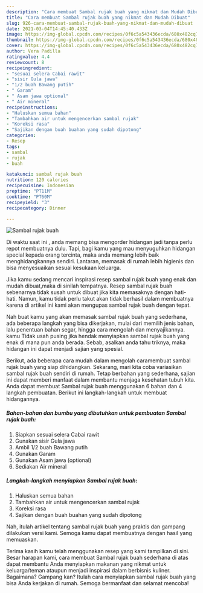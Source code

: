 ```yaml
---
description: "Cara membuat Sambal rujak buah yang nikmat dan Mudah Dibuat"
title: "Cara membuat Sambal rujak buah yang nikmat dan Mudah Dibuat"
slug: 926-cara-membuat-sambal-rujak-buah-yang-nikmat-dan-mudah-dibuat
date: 2021-03-04T14:45:40.433Z
image: https://img-global.cpcdn.com/recipes/0f6c5a543436ecda/680x482cq70/sambal-rujak-buah-foto-resep-utama.jpg
thumbnail: https://img-global.cpcdn.com/recipes/0f6c5a543436ecda/680x482cq70/sambal-rujak-buah-foto-resep-utama.jpg
cover: https://img-global.cpcdn.com/recipes/0f6c5a543436ecda/680x482cq70/sambal-rujak-buah-foto-resep-utama.jpg
author: Vera Padilla
ratingvalue: 4.4
reviewcount: 8
recipeingredient:
- "sesuai selera Cabai rawit"
- "sisir Gula jawa"
- "1/2 buah Bawang putih"
- " Garam"
- " Asam jawa optional"
- " Air mineral"
recipeinstructions:
- "Haluskan semua bahan"
- "Tambahkan air untuk mengencerkan sambal rujak"
- "Koreksi rasa"
- "Sajikan dengan buah buahan yang sudah dipotong"
categories:
- Resep
tags:
- sambal
- rujak
- buah

katakunci: sambal rujak buah 
nutrition: 120 calories
recipecuisine: Indonesian
preptime: "PT11M"
cooktime: "PT60M"
recipeyield: "3"
recipecategory: Dinner

---
```



![Sambal rujak buah](https://img-global.cpcdn.com/recipes/0f6c5a543436ecda/680x482cq70/sambal-rujak-buah-foto-resep-utama.jpg)

Di waktu  saat ini , anda memang bisa mengorder hidangan jadi tanpa perlu repot membuatnya dulu. Tapi, bagi kamu yang mau menyuguhkan hidangan special kepada orang tercinta, maka anda memang lebih baik menghidangkannya sendiri. Lantaran, memasak di rumah lebih higienis dan bisa menyesuaikan sesuai kesukaan keluarga.

Jika kamu sedang mencari inspirasi resep sambal rujak buah yang enak dan mudah dibuat,maka di sinilah tempatnya. Resep sambal rujak buah  sebenarnya tidak susah untuk dibuat jika kita memasaknya dengan hati-hati. Namun, kamu tidak perlu takut akan tidak berhasil dalam membuatnya 
karena di artikel ini kami akan mengupas sambal rujak buah dengan tepat.  



Nah buat kamu yang akan memasak sambal rujak buah yang sederhana, ada beberapa langkah yang bisa dikerjakan, mulai dari memilih jenis bahan, lalu penentuan bahan segar, hingga cara mengolah dan menyajikannya. kamu Tidak usah pusing jika hendak menyiapkan sambal rujak buah yang enak di mana pun anda berada. Sebab, asalkan anda  tahu triknya, maka hidangan ini dapat menjadi sajian yang spesial.

Berikut, ada beberapa cara mudah dalam mengolah caramembuat sambal rujak buah yang siap dihidangkan. Sekarang, mari kita coba variasikan sambal rujak buah sendiri di rumah. Tetap berbahan yang sederhana, sajian ini dapat memberi manfaat dalam membantu menjaga kesehatan tubuh kita. Anda dapat membuat Sambal rujak buah menggunakan 6 bahan dan 4 langkah pembuatan. Berikut ini langkah-langkah untuk membuat hidangannya.

<!--inarticleads1-->

##### Bahan-bahan dan bumbu yang dibutuhkan untuk pembuatan Sambal rujak buah:

1. Siapkan sesuai selera Cabai rawit
1. Gunakan sisir Gula jawa
1. Ambil 1/2 buah Bawang putih
1. Gunakan  Garam
1. Gunakan  Asam jawa (optional)
1. Sediakan  Air mineral




<!--inarticleads2-->

##### Langkah-langkah menyiapkan Sambal rujak buah:

1. Haluskan semua bahan
1. Tambahkan air untuk mengencerkan sambal rujak
1. Koreksi rasa
1. Sajikan dengan buah buahan yang sudah dipotong




Nah, itulah artikel tentang  sambal rujak buah  yang praktis dan gampang dilakukan versi kami. Semoga kamu dapat membuatnya dengan hasil yang memuaskan. 

Terima kasih kamu telah menggunakan resep yang kami tampilkan di sini. Besar harapan kami, cara membuat  Sambal rujak buah sederhana di atas dapat membantu Anda menyiapkan makanan yang nikmat untuk keluarga/teman ataupun menjadi inspirasi dalam berbisnis kuliner. Bagaimana? Gampang kan? Itulah cara menyiapkan sambal rujak buah yang bisa Anda kerjakan di rumah. Semoga bermanfaat dan selamat mencoba!

